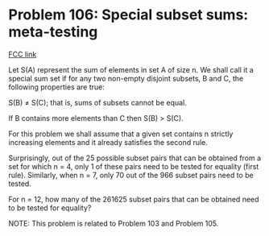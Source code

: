 # Problem 106: Special subset sums: meta-testing

[FCC link](https://www.freecodecamp.org/learn/coding-interview-prep/project-euler/problem-106-special-subset-sums-meta-testing)

Let S(A) represent the sum of elements in set A of size n. We shall call it a special sum set if for any two non-empty disjoint subsets, B and C, the following properties are true:

S(B) ≠ S(C); that is, sums of subsets cannot be equal.

If B contains more elements than C then S(B) > S(C).

For this problem we shall assume that a given set contains n strictly increasing elements and it already satisfies the second rule.

Surprisingly, out of the 25 possible subset pairs that can be obtained from a set for which n = 4, only 1 of these pairs need to be tested for equality (first rule). Similarly, when n = 7, only 70 out of the 966 subset pairs need to be tested.

For n = 12, how many of the 261625 subset pairs that can be obtained need to be tested for equality?

NOTE: This problem is related to Problem 103 and Problem 105.
